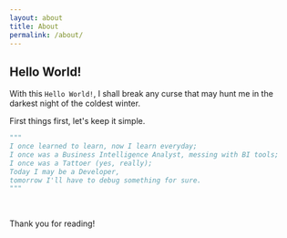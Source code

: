 ```yaml
---
layout: about
title: About
permalink: /about/
---
```


## Hello World!

With this `Hello World!`, I shall break any curse that may hunt me in the darkest night of the coldest winter.

First things first, let's keep it simple.

```python
"""
I once learned to learn, now I learn everyday;
I once was a Business Intelligence Analyst, messing with BI tools;
I once was a Tattoer (yes, really);
Today I may be a Developer,
tomorrow I'll have to debug something for sure.
"""
```

<br>

Thank you for reading!

